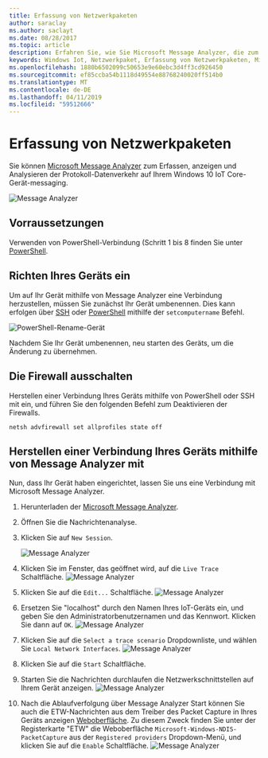 ```yaml
---
title: Erfassung von Netzwerkpaketen
author: saraclay
ms.author: saclayt
ms.date: 08/28/2017
ms.topic: article
description: Erfahren Sie, wie Sie Microsoft Message Analyzer, die zum Aktivieren der Erfassung von Netzwerkpaketen verwenden
keywords: Windows Iot, Netzwerkpaket, Erfassung von Netzwerkpaketen, Microsoft Message Analyzer, PowerShell
ms.openlocfilehash: 1880b6502099c50653e9e60ebc3d4ff3cd926450
ms.sourcegitcommit: ef85ccba54b1118d49554e88768240020ff514b0
ms.translationtype: MT
ms.contentlocale: de-DE
ms.lasthandoff: 04/11/2019
ms.locfileid: "59512666"
---
```

# <a name="network-packet-capture"></a>Erfassung von Netzwerkpaketen

Sie können [Microsoft Message Analyzer](http://www.microsoft.com/en-us/download/details.aspx?id=44226) zum Erfassen, anzeigen und Analysieren der Protokoll-Datenverkehr auf Ihrem Windows 10 IoT Core-Gerät-messaging.

![Message Analyzer](../media/NetworkPacketCapture/message-analyzer.png)

## <a name="prerequisites"></a>Vorraussetzungen

Verwenden von PowerShell-Verbindung (Schritt 1 bis 8 finden Sie unter [PowerShell](../connect-your-device/PowerShell.md).

## <a name="set-up-your-device"></a>Richten Ihres Geräts ein

Um auf Ihr Gerät mithilfe von Message Analyzer eine Verbindung herzustellen, müssen Sie zunächst Ihr Gerät umbenennen.  Dies kann erfolgen über [SSH](../connect-your-device/SSH.md) oder [PowerShell](../connect-your-device/PowerShell.md) mithilfe der `setcomputername` Befehl.

![PowerShell-Rename-Gerät](../media/NetworkPacketCapture/powershell-rename-device.png)

Nachdem Sie Ihr Gerät umbenennen, neu starten des Geräts, um die Änderung zu übernehmen.

## <a name="turn-off-the-firewall"></a>Die Firewall ausschalten

Herstellen einer Verbindung Ihres Geräts mithilfe von PowerShell oder SSH mit ein, und führen Sie den folgenden Befehl zum Deaktivieren der Firewalls.
    
    netsh advfirewall set allprofiles state off
    
## <a name="connect-to-your-device-using-message-analyzer"></a>Herstellen einer Verbindung Ihres Geräts mithilfe von Message Analyzer mit

Nun, dass Ihr Gerät haben eingerichtet, lassen Sie uns eine Verbindung mit Microsoft Message Analyzer.

1. Herunterladen der [Microsoft Message Analyzer](http://www.microsoft.com/en-us/download/details.aspx?id=44226).
2. Öffnen Sie die Nachrichtenanalyse.
3. Klicken Sie auf `New Session`.

    ![Message Analyzer](../media/NetworkPacketCapture/message-analyzer-new-session.png)
4. Klicken Sie im Fenster, das geöffnet wird, auf die `Live Trace` Schaltfläche.
    ![Message Analyzer](../media/NetworkPacketCapture/message-analyzer-live-trace.png)
5. Klicken Sie auf die `Edit...` Schaltfläche.
    ![Message Analyzer](../media/NetworkPacketCapture/message-analyzer-edit-button.png)
6. Ersetzen Sie "localhost" durch den Namen Ihres IoT-Geräts ein, und geben Sie den Administratorbenutzernamen und das Kennwort.  Klicken Sie dann auf `OK`.
    ![Message Analyzer](../media/NetworkPacketCapture/message-analyzer-edit-target-computers.png)
7. Klicken Sie auf die `Select a trace scenario` Dropdownliste, und wählen Sie `Local Network Interfaces`.
    ![Message Analyzer](../media/NetworkPacketCapture/message-analyzer-trace-scenario.png)
8. Klicken Sie auf die `Start` Schaltfläche.
9. Starten Sie die Nachrichten durchlaufen die Netzwerkschnittstellen auf Ihrem Gerät anzeigen.
    ![Message Analyzer](../media/NetworkPacketCapture/message-analyzer.png)
10. Nach die Ablaufverfolgung über Message Analyzer Start können Sie auch die ETW-Nachrichten aus dem Treiber des Packet Capture in Ihres Geräts anzeigen [Weboberfläche](DevicePortal.md).  Zu diesem Zweck finden Sie unter der Registerkarte "ETW" die Weboberfläche `Microsoft-Windows-NDIS-PacketCapture` aus der `Registered providers` Dropdown-Menü, und klicken Sie auf die `Enable` Schaltfläche.
    ![Message Analyzer](../media/NetworkPacketCapture/web-etw.png)    
